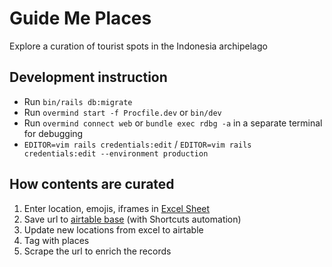 # Guide Me Places
Explore a curation of tourist spots in the Indonesia archipelago

## Development instruction
- Run `bin/rails db:migrate`
- Run `overmind start -f Procfile.dev` or `bin/dev`
- Run `overmind connect web` or `bundle exec rdbg -a` in a separate terminal for debugging
- `EDITOR=vim rails credentials:edit` / `EDITOR=vim rails credentials:edit --environment production`

## How contents are curated
1. Enter location, emojis, iframes in [Excel Sheet](https://docs.google.com/spreadsheets/d/1AXS8XtibYs0Ou-CgtrxaiJ87u464EdL7S0dCRPyhvv0/edit#gid=0)
2. Save url to [airtable base](https://airtable.com/appWX3ubnFwIVgs2t/shrWiOeH9DBF4Ftl4) (with Shortcuts automation)
4. Update new locations from excel to airtable
3. Tag with places
4. Scrape the url to enrich the records
